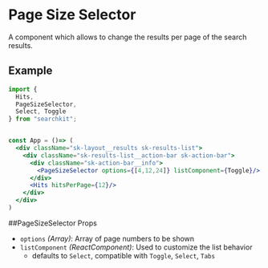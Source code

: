 # Page Size Selector
A component which allows to change the results per page of the search results.

## Example
```jsx
import {
  Hits,
  PageSizeSelector,
  Select, Toggle  
} from "searchkit";


const App = ()=> (
  <div className="sk-layout__results sk-results-list">
    <div className="sk-results-list__action-bar sk-action-bar">
      <div className="sk-action-bar__info">
        <PageSizeSelector options={[4,12,24]} listComponent={Toggle}/>
      </div>
      <Hits hitsPerPage={12}/>
    </div>
  </div>
)
```

##PageSizeSelector Props
- `options` *(Array<number>)*: Array of page numbers to be shown
- `listComponent` *(ReactComponent)*: Used to customize the list behavior
  - defaults to `Select`, compatible with `Toggle`, `Select`, `Tabs`
